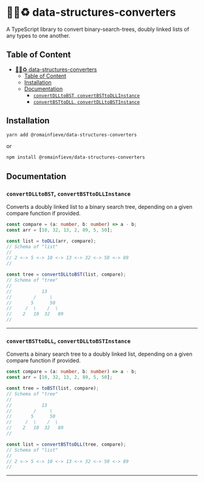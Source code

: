 # 💾🏰♻️ data-structures-converters

A TypeScript library to convert binary-search-trees, doubly linked lists of any types to one another.

## Table of Content

-   [💾🏰♻️ data-structures-converters](#️-data-structures-converters)
    -   [Table of Content](#table-of-content)
    -   [Installation](#installation)
    -   [Documentation](#documentation)
        -   [`convertDLLtoBST`, `convertBSTtoDLLInstance`](#convertdlltobst-convertbsttodllinstance)
        -   [`convertBSTtoDLL`, `convertDLLtoBSTInstance`](#convertbsttodll-convertdlltobstinstance)

## Installation

```sh
yarn add @romainfieve/data-structures-converters
```

or

```sh
npm install @romainfieve/data-structures-converters
```

## Documentation

### `convertDLLtoBST`, `convertBSTtoDLLInstance`

Converts a doubly linked list to a binary search tree, depending on a given compare function if provided.

```typescript
const compare = (a: number, b: number) => a - b;
const arr = [10, 32, 13, 2, 89, 5, 50];

const list = toDLL(arr, compare);
// Schema of "list"
//
// 2 <-> 5 <-> 10 <-> 13 <-> 32 <-> 50 <-> 89
//

const tree = convertDLLtoBST(list, compare);
// Schema of "tree"
//
//           13
//        /     \
//       5      50
//     /  \    /  \
//    2   10  32   89
//
```

---

### `convertBSTtoDLL`, `convertDLLtoBSTInstance`

Converts a binary search tree to a doubly linked list, depending on a given compare function if provided.

```typescript
const compare = (a: number, b: number) => a - b;
const arr = [10, 32, 13, 2, 89, 5, 50];

const tree = toBST(list, compare);
// Schema of "tree"
//
//           13
//        /     \
//       5      50
//     /  \    /  \
//    2   10  32   89
//

const list = convertBSTtoDLL(tree, compare);
// Schema of "list"
//
// 2 <-> 5 <-> 10 <-> 13 <-> 32 <-> 50 <-> 89
//
```

---

